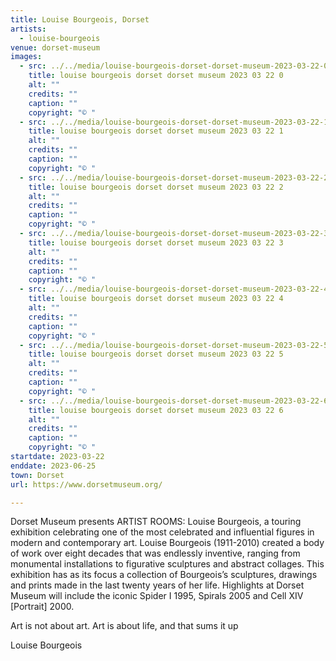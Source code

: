 ```yaml
---
title: Louise Bourgeois, Dorset
artists:
  - louise-bourgeois
venue: dorset-museum
images:
  - src: ../../media/louise-bourgeois-dorset-dorset-museum-2023-03-22-0.webp
    title: louise bourgeois dorset dorset museum 2023 03 22 0
    alt: ""
    credits: ""
    caption: ""
    copyright: "© "
  - src: ../../media/louise-bourgeois-dorset-dorset-museum-2023-03-22-1.webp
    title: louise bourgeois dorset dorset museum 2023 03 22 1
    alt: ""
    credits: ""
    caption: ""
    copyright: "© "
  - src: ../../media/louise-bourgeois-dorset-dorset-museum-2023-03-22-2.webp
    title: louise bourgeois dorset dorset museum 2023 03 22 2
    alt: ""
    credits: ""
    caption: ""
    copyright: "© "
  - src: ../../media/louise-bourgeois-dorset-dorset-museum-2023-03-22-3.webp
    title: louise bourgeois dorset dorset museum 2023 03 22 3
    alt: ""
    credits: ""
    caption: ""
    copyright: "© "
  - src: ../../media/louise-bourgeois-dorset-dorset-museum-2023-03-22-4.webp
    title: louise bourgeois dorset dorset museum 2023 03 22 4
    alt: ""
    credits: ""
    caption: ""
    copyright: "© "
  - src: ../../media/louise-bourgeois-dorset-dorset-museum-2023-03-22-5.webp
    title: louise bourgeois dorset dorset museum 2023 03 22 5
    alt: ""
    credits: ""
    caption: ""
    copyright: "© "
  - src: ../../media/louise-bourgeois-dorset-dorset-museum-2023-03-22-6.webp
    title: louise bourgeois dorset dorset museum 2023 03 22 6
    alt: ""
    credits: ""
    caption: ""
    copyright: "© "
startdate: 2023-03-22
enddate: 2023-06-25
town: Dorset
url: https://www.dorsetmuseum.org/

---
```


Dorset Museum presents ARTIST ROOMS: Louise Bourgeois, a touring exhibition celebrating one of the most celebrated and influential figures in modern and contemporary art. Louise Bourgeois (1911-2010) created a body of work over eight decades that was endlessly inventive, ranging from monumental installations to figurative sculptures and abstract collages. This exhibition has as its focus a collection of Bourgeois’s sculptures, drawings and prints made in the last twenty years of her life. Highlights at Dorset Museum will include the iconic Spider I 1995, Spirals 2005 and Cell XIV [Portrait] 2000.

Art is not about art. Art is about life, and that sums it up

Louise Bourgeois